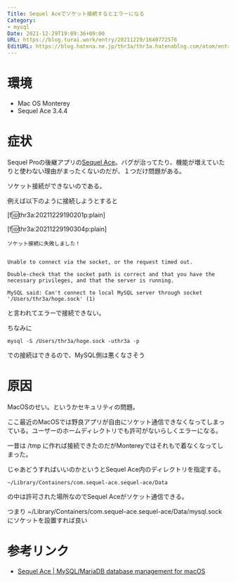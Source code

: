 ```yaml
---
Title: Sequel Aceでソケット接続するとエラーになる
Category:
- mysql
Date: 2021-12-29T19:09:36+09:00
URL: https://blog.turai.work/entry/20211229/1640772576
EditURL: https://blog.hatena.ne.jp/thr3a/thr3a.hatenablog.com/atom/entry/13574176438047345138
---
```


# 環境

- Mac OS Monterey
- Sequel Ace 3.4.4

# 症状

Sequel Proの後継アプリの[Sequel Ace](https://github.com/Sequel-Ace/Sequel-Ace)。バグが治ってたり、機能が増えていたりと使わない理由がまったくないのだが、１つだけ問題がある。

ソケット接続ができないのである。

例えば以下のように接続しようとすると

[f:id:thr3a:20211229190201p:plain]

[f:id:thr3a:20211229190304p:plain]

```
ソケット接続に失敗しました！


Unable to connect via the socket, or the request timed out.

Double-check that the socket path is correct and that you have the necessary privileges, and that the server is running.

MySQL said: Can't connect to local MySQL server through socket '/Users/thr3a/hoge.sock' (1)
```

と言われてエラーで接続できない。

ちなみに

```
mysql -S /Users/thr3a/hoge.sock -uthr3a -p
```

での接続はできるので、MySQL側は悪くなさそう

# 原因

MacOSのせい。というかセキュリティの問題。

ここ最近のMacOSでは野良アプリが自由にソケット通信できなくなってしまっている。ユーザーのホームディレクトリでも許可がないらしくエラーになる。

一昔は /tmp に作れば接続できたのだがMontereyではそれもで着なくなってしまった。

じゃあどうすればいいのかというとSequel Ace内のディレクトリを指定する。

```
~/Library/Containers/com.sequel-ace.sequel-ace/Data
```

の中は許可された場所なのでSequel Aceがソケット通信できる。

つまり ~/Library/Containers/com.sequel-ace.sequel-ace/Data/mysql.sock にソケットを設置すれば良い

# 参考リンク

- [Sequel Ace | MySQL/MariaDB database management for macOS](https://sequel-ace.com/get-started/)
